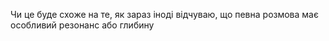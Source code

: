 Чи це буде схоже на те, як зараз іноді відчуваю, що певна розмова має особливий резонанс або глибину
